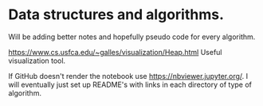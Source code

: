 # Data structures and algorithms.

Will be adding better notes and hopefully pseudo code for every algorithm.

https://www.cs.usfca.edu/~galles/visualization/Heap.html Useful visualization tool.

If GitHub doesn't render the notebook use https://nbviewer.jupyter.org/. I will eventually just set up README's with links in each directory of type of algorithm.
